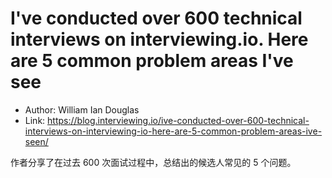 # I've conducted over 600 technical interviews on interviewing.io. Here are 5 common problem areas I've see

* Author: William Ian Douglas
* Link: https://blog.interviewing.io/ive-conducted-over-600-technical-interviews-on-interviewing-io-here-are-5-common-problem-areas-ive-seen/

作者分享了在过去 600 次面试过程中，总结出的候选人常见的 5 个问题。
